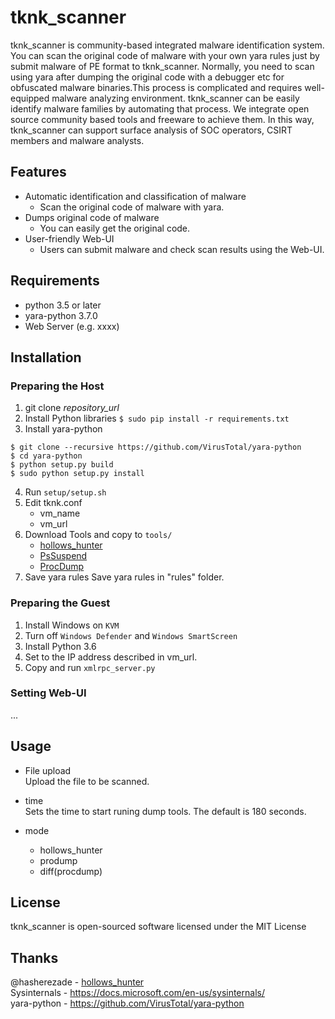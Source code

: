 tknk_scanner
===

tknk_scanner is community-based integrated malware identification system. You can scan the original code of malware with your own yara rules just by submit malware of PE format to tknk_scanner. Normally, you need to scan using yara after dumping the original code with a debugger etc for obfuscated malware binaries.This process is complicated and requires well-equipped malware analyzing environment. tknk_scanner can be easily identify malware families by automating that process. We integrate open source community based tools and freeware to achieve them. In this way, tknk_scanner can support surface analysis of SOC operators, CSIRT members and malware analysts.


## Features
* Automatic identification and classification of malware
    * Scan the original code of malware with yara.
* Dumps original code of malware
    * You can easily get the original code. 
* User-friendly Web-UI
    * Users can submit malware and check scan results using the Web-UI.


## Requirements
* python 3.5 or later
* yara-python 3.7.0
* Web Server (e.g. xxxx)

## Installation

### Preparing the Host
1. git clone *repository_url*
2. Install Python libraries 
  `$ sudo pip install -r requirements.txt`
3. Install yara-python
  ```
  $ git clone --recursive https://github.com/VirusTotal/yara-python
$ cd yara-python
$ python setup.py build
$ sudo python setup.py install
```
4.  Run `setup/setup.sh`
5. Edit tknk.conf
    * vm_name
    * vm_url
6. Download Tools and copy to `tools/`
    * [hollows_hunter](https://github.com/hasherezade/hollows_hunter)
    * [PsSuspend](https://docs.microsoft.com/en-us/sysinternals/downloads/pssuspend)
    * [ProcDump](https://docs.microsoft.com/en-us/sysinternals/downloads/procdump)
7. Save yara rules
  Save yara rules in "rules" folder.


### Preparing the Guest
1. Install Windows on `KVM`
2. Turn off `Windows Defender` and `Windows SmartScreen`
3. Install Python 3.6
4. Set to the IP address described in vm_url.
5. Copy and run `xmlrpc_server.py`

### Setting Web-UI
...

## Usage

* File upload  
Upload the file to be scanned.

* time  
Sets the time to start runing dump tools.
The default is 180 seconds.

* mode
    * hollows_hunter
    * prodump
    * diff(procdump)

## License
tknk_scanner is open-sourced software licensed under the MIT License

## Thanks
@hasherezade - [hollows_hunter](https://github.com/hasherezade/hollows_hunter)  
Sysinternals - https://docs.microsoft.com/en-us/sysinternals/  
yara-python -  https://github.com/VirusTotal/yara-python  
